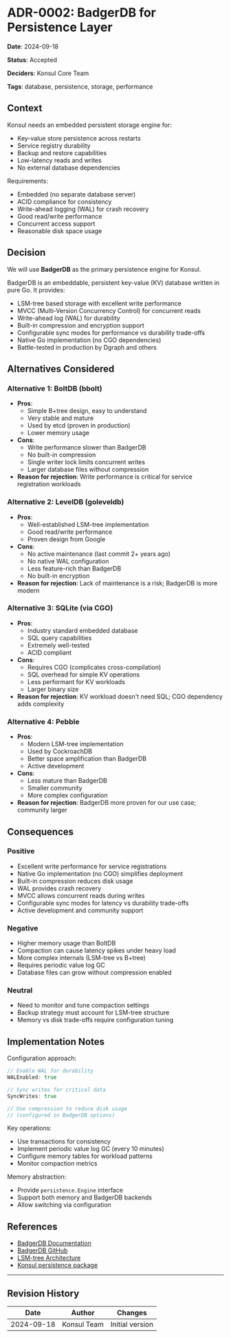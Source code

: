  # ADR-0002: BadgerDB for Persistence Layer

**Date**: 2024-09-18

**Status**: Accepted

**Deciders**: Konsul Core Team

**Tags**: database, persistence, storage, performance

## Context

Konsul needs an embedded persistent storage engine for:
- Key-value store persistence across restarts
- Service registry durability
- Backup and restore capabilities
- Low-latency reads and writes
- No external database dependencies

Requirements:
- Embedded (no separate database server)
- ACID compliance for consistency
- Write-ahead logging (WAL) for crash recovery
- Good read/write performance
- Concurrent access support
- Reasonable disk space usage

## Decision

We will use **BadgerDB** as the primary persistence engine for Konsul.

BadgerDB is an embeddable, persistent key-value (KV) database written in pure Go. It provides:

- LSM-tree based storage with excellent write performance
- MVCC (Multi-Version Concurrency Control) for concurrent reads
- Write-ahead log (WAL) for durability
- Built-in compression and encryption support
- Configurable sync modes for performance vs durability trade-offs
- Native Go implementation (no CGO dependencies)
- Battle-tested in production by Dgraph and others

## Alternatives Considered

### Alternative 1: BoltDB (bbolt)
- **Pros**:
  - Simple B+tree design, easy to understand
  - Very stable and mature
  - Used by etcd (proven in production)
  - Lower memory usage
- **Cons**:
  - Write performance slower than BadgerDB
  - No built-in compression
  - Single writer lock limits concurrent writes
  - Larger database files without compression
- **Reason for rejection**: Write performance is critical for service registration workloads

### Alternative 2: LevelDB (goleveldb)
- **Pros**:
  - Well-established LSM-tree implementation
  - Good read/write performance
  - Proven design from Google
- **Cons**:
  - No active maintenance (last commit 2+ years ago)
  - No native WAL configuration
  - Less feature-rich than BadgerDB
  - No built-in encryption
- **Reason for rejection**: Lack of maintenance is a risk; BadgerDB is more modern

### Alternative 3: SQLite (via CGO)
- **Pros**:
  - Industry standard embedded database
  - SQL query capabilities
  - Extremely well-tested
  - ACID compliant
- **Cons**:
  - Requires CGO (complicates cross-compilation)
  - SQL overhead for simple KV operations
  - Less performant for KV workloads
  - Larger binary size
- **Reason for rejection**: KV workload doesn't need SQL; CGO dependency adds complexity

### Alternative 4: Pebble
- **Pros**:
  - Modern LSM-tree implementation
  - Used by CockroachDB
  - Better space amplification than BadgerDB
  - Active development
- **Cons**:
  - Less mature than BadgerDB
  - Smaller community
  - More complex configuration
- **Reason for rejection**: BadgerDB more proven for our use case; community larger

## Consequences

### Positive
- Excellent write performance for service registrations
- Native Go implementation (no CGO) simplifies deployment
- Built-in compression reduces disk usage
- WAL provides crash recovery
- MVCC allows concurrent reads during writes
- Configurable sync modes for latency vs durability trade-offs
- Active development and community support

### Negative
- Higher memory usage than BoltDB
- Compaction can cause latency spikes under heavy load
- More complex internals (LSM-tree vs B+tree)
- Requires periodic value log GC
- Database files can grow without compression enabled

### Neutral
- Need to monitor and tune compaction settings
- Backup strategy must account for LSM-tree structure
- Memory vs disk trade-offs require configuration tuning

## Implementation Notes

Configuration approach:
```go
// Enable WAL for durability
WALEnabled: true

// Sync writes for critical data
SyncWrites: true

// Use compression to reduce disk usage
// (configured in BadgerDB options)
```

Key operations:
- Use transactions for consistency
- Implement periodic value log GC (every 10 minutes)
- Configure memory tables for workload patterns
- Monitor compaction metrics

Memory abstraction:
- Provide `persistence.Engine` interface
- Support both memory and BadgerDB backends
- Allow switching via configuration

## References

- [BadgerDB Documentation](https://dgraph.io/docs/badger/)
- [BadgerDB GitHub](https://github.com/dgraph-io/badger)
- [LSM-tree Architecture](https://en.wikipedia.org/wiki/Log-structured_merge-tree)
- [Konsul persistence package](../../internal/persistence/)

---

## Revision History

| Date | Author | Changes |
|------|--------|---------|
| 2024-09-18 | Konsul Team | Initial version |
